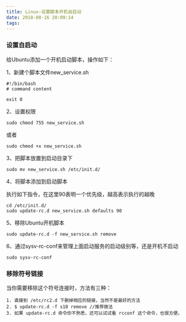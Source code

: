 ```yaml
---
title: Linux-设置脚本开机自启动
date: 2018-08-16 20:09:14
tags:
---
```


### 设置自启动

给Ubuntu添加一个开机启动脚本，操作如下：

1、新建个脚本文件new_service.sh

```
#!/bin/bash
# command content
  
exit 0
```

2、设置权限
```
sudo chmod 755 new_service.sh
```

或者
```
sudo chmod +x new_service.sh
```

3、把脚本放置到启动目录下
```
sudo mv new_service.sh /etc/init.d/
```

4、将脚本添加到启动脚本

执行如下指令，在这里90表明一个优先级，越高表示执行的越晚
```
cd /etc/init.d/
sudo update-rc.d new_service.sh defaults 90
```

5、移除Ubuntu开机脚本
```
sudo update-rc.d -f new_service.sh remove
```

6、通过sysv-rc-conf来管理上面启动服务的启动级别等，还是开机不启动
```
sudo sysv-rc-conf 
```

<!--more-->

### 移除符号链接
当你需要移除这个符号连接时，方法有三种：
```
1. 直接到 /etc/rc2.d 下删掉相应的链接，当然不是最好的方法
2. $ update-rc.d -f s10 remove //推荐做法
3. 如果 update-rc.d 命令你不熟悉，还可以试试看 rcconf 这个命令，也很方便。
```

